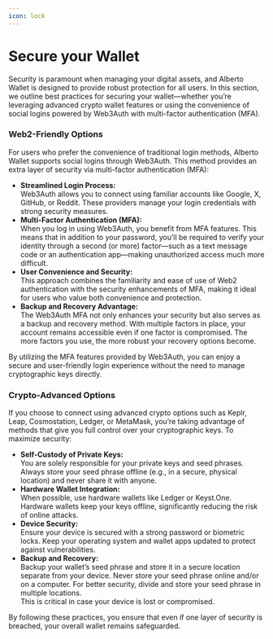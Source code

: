 ```yaml
---
icon: lock
---
```


# Secure your Wallet

Security is paramount when managing your digital assets, and Alberto Wallet is designed to provide robust protection for all users. In this section, we outline best practices for securing your wallet—whether you’re leveraging advanced crypto wallet features or using the convenience of social logins powered by Web3Auth with multi-factor authentication (MFA).

### Web2-Friendly Options

For users who prefer the convenience of traditional login methods, Alberto Wallet supports social logins through Web3Auth. This method provides an extra layer of security via multi-factor authentication (MFA):

* **Streamlined Login Process:**\
  Web3Auth allows you to connect using familiar accounts like Google, X, GitHub, or Reddit. These providers manage your login credentials with strong security measures.
* **Multi-Factor Authentication (MFA):**\
  When you log in using Web3Auth, you benefit from MFA features. This means that in addition to your password, you’ll be required to verify your identity through a second (or more) factor—such as a text message code or an authentication app—making unauthorized access much more difficult.
* **User Convenience and Security:**\
  This approach combines the familiarity and ease of use of Web2 authentication with the security enhancements of MFA, making it ideal for users who value both convenience and protection.
* **Backup and Recovery Advantage:**\
  The Web3Auth MFA not only enhances your security but also serves as a backup and recovery method. With multiple factors in place, your account remains accessible even if one factor is compromised. The more factors you use, the more robust your recovery options become.

By utilizing the MFA features provided by Web3Auth, you can enjoy a secure and user-friendly login experience without the need to manage cryptographic keys directly.

### Crypto-Advanced Options

If you choose to connect using advanced crypto options such as Keplr, Leap, Cosmostation, Ledger, or MetaMask, you’re taking advantage of methods that give you full control over your cryptographic keys. To maximize security:

* **Self-Custody of Private Keys:**\
  You are solely responsible for your private keys and seed phrases. Always store your seed phrase offline (e.g., in a secure, physical location) and never share it with anyone.
* **Hardware Wallet Integration:**\
  When possible, use hardware wallets like Ledger or Keyst.One. Hardware wallets keep your keys offline, significantly reducing the risk of online attacks.
* **Device Security:**\
  Ensure your device is secured with a strong password or biometric locks. Keep your operating system and wallet apps updated to protect against vulnerabilities.
* **Backup and Recovery:**\
  Backup your wallet’s seed phrase and store it in a secure location separate from your device. Never store your seed phrase online and/or on a computer. For better security, divide and store your seed phrase in multiple locations. \
  This is critical in case your device is lost or compromised.

By following these practices, you ensure that even if one layer of security is breached, your overall wallet remains safeguarded.



